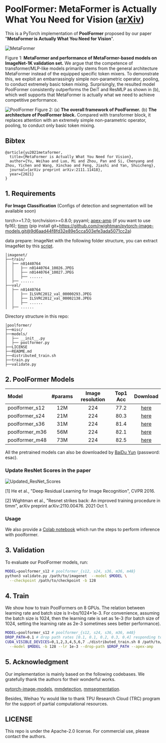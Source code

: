 # PoolFormer: MetaFormer is Actually What You Need for Vision ([arXiv](https://arxiv.org/abs/2111.11418))

This is a PyTorch implementation of **PoolFormer** proposed by our paper "**MetaFormer is Actually What You Need for Vision**".


![MetaFormer](https://user-images.githubusercontent.com/15921929/142736039-d4237fb4-7d11-46e3-888d-496b52e7244c.png)

Figure 1: **MetaFormer and performance of MetaFormer-based models on ImageNet-1K validation set.** 
We argue that the competence of transformer/MLP-like models primarily stems from the general architecture MetaFormer instead of the equipped specific token mixers.
To demonstrate this, we exploit an embarrassingly simple non-parametric operator, pooling, to conduct extremely basic token mixing. 
Surprisingly, the resulted model PoolFormer consistently outperforms the DeiT and ResMLP as shown in (b), which well supports that MetaFormer is actually what we need to achieve competitive performance.

![PoolFormer](https://user-images.githubusercontent.com/15921929/142746124-1ab7635d-2536-4a0e-ad43-b4fe2c5a525d.png)
Figure 2: (a) **The overall framework of PoolFormer.** (b) **The architecture of PoolFormer block.** Compared with transformer block, it replaces attention with an extremely simple non-parametric operator, pooling, to conduct only basic token mixing.

## Bibtex
```
@article{yu2021metaformer,
  title={MetaFormer is Actually What You Need for Vision},
  author={Yu, Weihao and Luo, Mi and Zhou, Pan and Si, Chenyang and Zhou, Yichen and Wang, Xinchao and Feng, Jiashi and Yan, Shuicheng},
  journal={arXiv preprint arXiv:2111.11418},
  year={2021}
}
```

## 1. Requirements
**For Image Classification** (Configs of detection and segmentation will be available soon)

torch>=1.7.0; torchvision>=0.8.0; pyyaml; [apex-amp](https://github.com/NVIDIA/apex) (if you want to use fp16); [timm](https://github.com/rwightman/pytorch-image-models) (pip install git+https://github.com/rwightman/pytorch-image-models.git@9d6aad44f8fd32e89e5cca503efe3ada5071cc2a)

data prepare: ImageNet with the following folder structure, you can extract ImageNet by this [script](https://gist.github.com/BIGBALLON/8a71d225eff18d88e469e6ea9b39cef4).

```
│imagenet/
├──train/
│  ├── n01440764
│  │   ├── n01440764_10026.JPEG
│  │   ├── n01440764_10027.JPEG
│  │   ├── ......
│  ├── ......
├──val/
│  ├── n01440764
│  │   ├── ILSVRC2012_val_00000293.JPEG
│  │   ├── ILSVRC2012_val_00002138.JPEG
│  │   ├── ......
│  ├── ......
```

Directory structure in this repo:
```
│poolformer/
├──misc/
├──models/
│  ├── __init__.py
│  ├── poolformer.py
├──LICENSE
├──README.md
├──distributed_train.sh
├──train.py
├──validate.py
```

## 2. PoolFormer Models

| Model    |  #params | Image resolution | Top1 Acc| Download | 
| :---     |   :---:    |  :---: |  :---:  |  :---:  |
| poolformer_s12  |    12M     |   224 |  77.2  | [here](https://github.com/sail-sg/poolformer/releases/download/v1.0/poolformer_s12.pth.tar) |
| poolformer_s24 |   21M     |   224 |  80.3  | [here](https://github.com/sail-sg/poolformer/releases/download/v1.0/poolformer_s24.pth.tar) |
| poolformer_s36  |   31M     |   224 |  81.4  | [here](https://github.com/sail-sg/poolformer/releases/download/v1.0/poolformer_s36.pth.tar) |
| poolformer_m36 |   56M     |   224 |  82.1  | [here](https://github.com/sail-sg/poolformer/releases/download/v1.0/poolformer_m36.pth.tar) |
| poolformer_m48  |   73M     |   224 |  82.5  | [here](https://github.com/sail-sg/poolformer/releases/download/v1.0/poolformer_m48.pth.tar) | 


All the pretrained models can also be downloaded by [BaiDu Yun](https://pan.baidu.com/s/1HSaJtxgCkUlawurQLq87wQ) (password: esac).

### Update ResNet Scores in the paper
![Updated_ResNet_Scores](https://user-images.githubusercontent.com/15921929/143220923-740fd1c0-b679-4875-9e98-bf7002f206d9.png)

[1] He et al., "Deep Residual Learning for Image Recognition", CVPR 2016.

[2] Wightman et al., "Resnet strikes back:  An improved training procedure in timm", arXiv preprint arXiv:2110.00476. 2021 Oct 1.


### Usage
We also provide a [Colab notebook](https://colab.research.google.com/github/sail-sg/poolformer/blob/main/misc/poolformer_demo.ipynb) which run the steps to perform inference with poolformer.


## 3. Validation

To evaluate our PoolFormer models, run:

```bash
MODEL=poolformer_s12 # poolformer_{s12, s24, s36, m36, m48}
python3 validate.py /path/to/imagenet  --model $MODEL \
  --checkpoint /path/to/checkpoint -b 128
```



## 4. Train
We show how to train PoolFormers on 8 GPUs. The relation between learning rate and batch size is lr=bs/1024*1e-3.
For convenience, assuming the batch size is 1024, then the learning rate is set as 1e-3 (for batch size of 1024, setting the learning rate as 2e-3 sometimes sees better performance). 


```bash
MODEL=poolformer_s12 # poolformer_{s12, s24, s36, m36, m48}
DROP_PATH=0.1 # drop path rates [0.1, 0.1, 0.2, 0.3, 0.4] responding to model [s12, s24, s36, m36, m48]
CUDA_VISIBLE_DEVICES=0,1,2,3,4,5,6,7 ./distributed_train.sh 8 /path/to/imagenet \
  --model $MODEL -b 128 --lr 1e-3 --drop-path $DROP_PATH --apex-amp
```

## 5. Acknowledgment
Our implementation is mainly based on the following codebases. We gratefully thank the authors for their wonderful works.

[pytorch-image-models](https://github.com/rwightman/pytorch-image-models), [mmdetection](https://github.com/open-mmlab/mmdetection), [mmsegmentation](https://github.com/open-mmlab/mmsegmentation).


Besides, Weihao Yu would like to thank TPU Research Cloud (TRC) program for the support of partial computational resources.


## LICENSE
This repo is under the Apache-2.0 license. For commercial use, please contact the authors.
